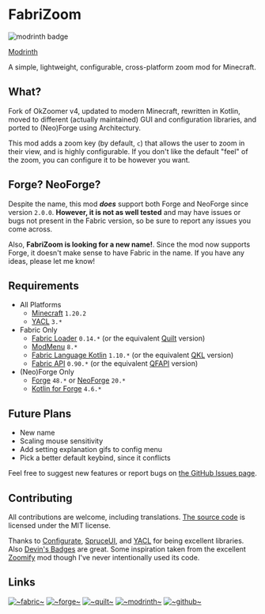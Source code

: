 # FabriZoom

![modrinth badge](https://img.shields.io/modrinth/dt/pNFKDyna?label=Modrinth)

[Modrinth](https://modrinth.com/mod/fabrizoom/)

A simple, lightweight, configurable, cross-platform zoom mod for Minecraft.

## What?
Fork of OkZoomer v4, updated to modern Minecraft, rewritten in Kotlin, moved to different (actually maintained) GUI and
configuration libraries, and ported to (Neo)Forge using Architectury. 

This mod adds a zoom key (by default, `c`) that allows the user to zoom in their view, and is highly configurable.
If you don't like the default "feel" of the zoom, you can configure it to be however you want.

## Forge? NeoForge?
Despite the name, this mod ***does*** support both Forge and NeoForge since version `2.0.0`.
**However, it is not as well tested** and may have issues or bugs not present in the Fabric version,
so be sure to report any issues you come across.

Also, **FabriZoom is looking for a new name!**. Since the mod now supports Forge, it doesn't make sense to have Fabric in the name. 
If you have any ideas, please let me know!

## Requirements
- All Platforms
    - [Minecraft](https://minecraft.net) `1.20.2`
    - [YACL](https://github.com/isXander/yetanotherconfiglib) `3.*`
- Fabric Only
    - [Fabric Loader](https://fabricmc.net/) `0.14.*` (or the equivalent [Quilt](https://quiltmc.org/) version)
    - [ModMenu](https://github.com/TerraformersMC/ModMenu) `8.*`
    - [Fabric Language Kotlin](https://github.com/FabricMC/fabric-language-kotlin) `1.10.*` (or the
      equivalent [QKL](https://modrinth.com/mod/qkl) version)
    - [Fabric API](https://modrinth.com/mod/fabric-api) `0.90.*` (or the
      equivalent [QFAPI](https://modrinth.com/mod/qsl) version)
- (Neo)Forge Only
    - [Forge](https://files.minecraftforge.net/net/minecraftforge/forge/) `48.*`
      or [NeoForge](https://neoforged.net/) `20.*`
    - [Kotlin for Forge](https://modrinth.com/mod/kotlin-for-forge) `4.6.*`

## Future Plans
- New name
- Scaling mouse sensitivity
- Add setting explanation gifs to config menu
- Pick a better default keybind, since it conflicts

Feel free to suggest new features or report bugs on [the GitHub Issues page](https://github.com/trainb0y/fabrizoom/issues).

## Contributing
All contributions are welcome, including translations. [The source code](https://github.com/trainb0y/fabrizoom) is
licensed under the MIT license.

Thanks
to [Configurate](https://github.com/SpongePowered/Configurate), [SpruceUI](https://github.com/LambdAurora/SpruceUI),
and [YACL](https://github.com/isXander/YetAnotherConfigLib) for being excellent libraries.
Also [Devin's Badges](https://github.com/intergrav/devins-badges) are great.
Some inspiration taken from the excellent [Zoomify](https://github.com/isXander/Zoomify) mod though I've never intentionally used its code.


## Links
[![~fabric~](https://raw.githubusercontent.com/intergrav/devins-badges/main/badges/fabric_64h.png)](https://modrinth.com/mod/fabrizoom/)
[![~forge~](https://raw.githubusercontent.com/intergrav/devins-badges/main/badges/forge_64h.png)](https://modrinth.com/mod/fabrizoom/)
[![~quilt~](https://raw.githubusercontent.com/intergrav/devins-badges/main/badges/quilt_64h.png)](https://modrinth.com/mod/fabrizoom/)
[![~modrinth~](https://raw.githubusercontent.com/intergrav/devins-badges/main/badges/modrinth_64h.png)](https://modrinth.com/mod/fabrizoom/)
[![~github~](https://raw.githubusercontent.com/intergrav/devins-badges/main/badges/github-repository_64h.png)](https://github.com/trainb0y/fabrizoom)
